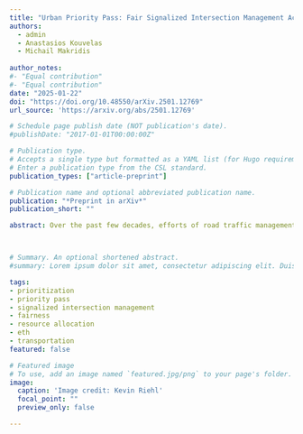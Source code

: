 ```yaml
---
title: "Urban Priority Pass: Fair Signalized Intersection Management Accounting For Passenger Needs Through Prioritization" 
authors:
  - admin
  - Anastasios Kouvelas
  - Michail Makridis
  
author_notes:
#- "Equal contribution"
#- "Equal contribution"
date: "2025-01-22"
doi: "https://doi.org/10.48550/arXiv.2501.12769"
url_source: 'https://arxiv.org/abs/2501.12769'

# Schedule page publish date (NOT publication's date).
#publishDate: "2017-01-01T00:00:00Z"

# Publication type.
# Accepts a single type but formatted as a YAML list (for Hugo requirements).
# Enter a publication type from the CSL standard.
publication_types: ["article-preprint"]

# Publication name and optional abbreviated publication name.
publication: "*Preprint in arXiv*"
publication_short: ""

abstract: Over the past few decades, efforts of road traffic management and practice have predominantly focused on maximizing system efficiency and mitigating congestion from a system perspective. This efficiency-driven approach implies the equal treatment of all vehicles, which often overlooks individual user experiences, broader social impacts, and the fact that users are heterogeneous in their urgency and experience different costs when being delayed. Existing strategies to account for the differences in needs of users in traffic management cover dedicated transit lanes, prioritization of emergency vehicles, transit signal prioritization, and economic instruments. Even though they are the major bottleneck for traffic in cities, no dedicated instrument that enables prioritization of individual drivers at intersections. The Priority Pass is a reservation-based, economic controller that expedites entitled vehicles at signalized intersections, without causing arbitrary delays for not-entitled vehicles and without affecting transportation efficiency de trop. The prioritization of vulnerable road users, emergency vehicles, commercial taxi and delivery drivers, or urgent individuals can enhance road safety, and achieve social, environmental, and economic goals. A case study in Manhattan demonstrates the feasibility of individual prioritization (up to 40\% delay decrease), and quantifies the potential of the Priority Pass to gain social welfare benefits for the people. A market for prioritization could generate up to 1 million $ in daily revenues for Manhattan, and equitably allocate delay reductions to those in need, rather than those with a high income. 



# Summary. An optional shortened abstract.
#summary: Lorem ipsum dolor sit amet, consectetur adipiscing elit. Duis posuere tellus ac convallis placerat. Proin tincidunt magna sed ex sollicitudin condimentum.

tags: 
- prioritization
- priority pass
- signalized intersection management
- fairness
- resource allocation
- eth
- transportation
featured: false

# Featured image
# To use, add an image named `featured.jpg/png` to your page's folder. 
image:
  caption: 'Image credit: Kevin Riehl'
  focal_point: ""
  preview_only: false

---
```

